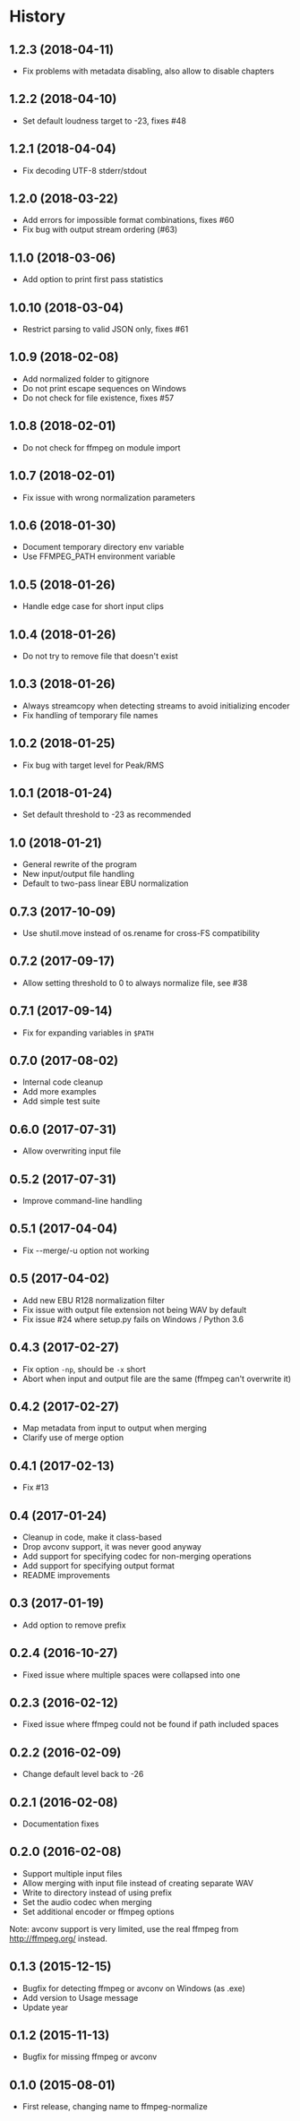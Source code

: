 # History

## 1.2.3 (2018-04-11)

- Fix problems with metadata disabling, also allow to disable chapters

## 1.2.2 (2018-04-10)

- Set default loudness target to -23, fixes #48

## 1.2.1 (2018-04-04)

- Fix decoding UTF-8 stderr/stdout

## 1.2.0 (2018-03-22)

- Add errors for impossible format combinations, fixes #60
- Fix bug with output stream ordering (#63)

## 1.1.0 (2018-03-06)

- Add option to print first pass statistics

## 1.0.10 (2018-03-04)

- Restrict parsing to valid JSON only, fixes #61

## 1.0.9 (2018-02-08)

- Add normalized folder to gitignore
- Do not print escape sequences on Windows
- Do not check for file existence, fixes #57

## 1.0.8 (2018-02-01)

- Do not check for ffmpeg on module import

## 1.0.7 (2018-02-01)

- Fix issue with wrong normalization parameters

## 1.0.6 (2018-01-30)

- Document temporary directory env variable
- Use FFMPEG_PATH environment variable

## 1.0.5 (2018-01-26)

- Handle edge case for short input clips

## 1.0.4 (2018-01-26)

- Do not try to remove file that doesn't exist

## 1.0.3 (2018-01-26)

- Always streamcopy when detecting streams to avoid initializing encoder
- Fix handling of temporary file names

## 1.0.2 (2018-01-25)

- Fix bug with target level for Peak/RMS

## 1.0.1 (2018-01-24)

- Set default threshold to -23 as recommended

## 1.0 (2018-01-21)

- General rewrite of the program
- New input/output file handling
- Default to two-pass linear EBU normalization

## 0.7.3 (2017-10-09)

- Use shutil.move instead of os.rename for cross-FS compatibility

## 0.7.2 (2017-09-17)

- Allow setting threshold to 0 to always normalize file, see #38

## 0.7.1 (2017-09-14)

- Fix for expanding variables in `$PATH`

## 0.7.0 (2017-08-02)

- Internal code cleanup
- Add more examples
- Add simple test suite

## 0.6.0 (2017-07-31)

- Allow overwriting input file

## 0.5.2 (2017-07-31)

- Improve command-line handling

## 0.5.1 (2017-04-04)

- Fix --merge/-u option not working

## 0.5 (2017-04-02)

- Add new EBU R128 normalization filter
- Fix issue with output file extension not being WAV by default
- Fix issue #24 where setup.py fails on Windows / Python 3.6

## 0.4.3 (2017-02-27)

-   Fix option `-np`, should be `-x` short
-   Abort when input and output file are the same (ffmpeg can't
    overwrite it)

## 0.4.2 (2017-02-27)

-   Map metadata from input to output when merging
-   Clarify use of merge option

## 0.4.1 (2017-02-13)

-   Fix #13

## 0.4 (2017-01-24)

-   Cleanup in code, make it class-based
-   Drop avconv support, it was never good anyway
-   Add support for specifying codec for non-merging operations
-   Add support for specifying output format
-   README improvements

## 0.3 (2017-01-19)

-   Add option to remove prefix

## 0.2.4 (2016-10-27)

-   Fixed issue where multiple spaces were collapsed into one

## 0.2.3 (2016-02-12)

-   Fixed issue where ffmpeg could not be found if path included spaces

## 0.2.2 (2016-02-09)

-   Change default level back to -26

## 0.2.1 (2016-02-08)

-   Documentation fixes

## 0.2.0 (2016-02-08)

-   Support multiple input files
-   Allow merging with input file instead of creating separate WAV
-   Write to directory instead of using prefix
-   Set the audio codec when merging
-   Set additional encoder or ffmpeg options

Note: avconv support is very limited, use the real ffmpeg from
<http://ffmpeg.org/> instead.

## 0.1.3 (2015-12-15)

-   Bugfix for detecting ffmpeg or avconv on Windows (as .exe)
-   Add version to Usage message
-   Update year

## 0.1.2 (2015-11-13)

-   Bugfix for missing ffmpeg or avconv

## 0.1.0 (2015-08-01)

-   First release, changing name to ffmpeg-normalize

